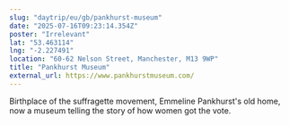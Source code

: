 ```yaml
---
slug: "daytrip/eu/gb/pankhurst-museum"
date: "2025-07-16T09:23:14.354Z"
poster: "Irrelevant"
lat: "53.463114"
lng: "-2.227491"
location: "60-62 Nelson Street, Manchester, M13 9WP"
title: "Pankhurst Museum"
external_url: https://www.pankhurstmuseum.com/
---
```

Birthplace of the suffragette movement, Emmeline Pankhurst's old home, now a museum telling the story of how women got the vote. 
